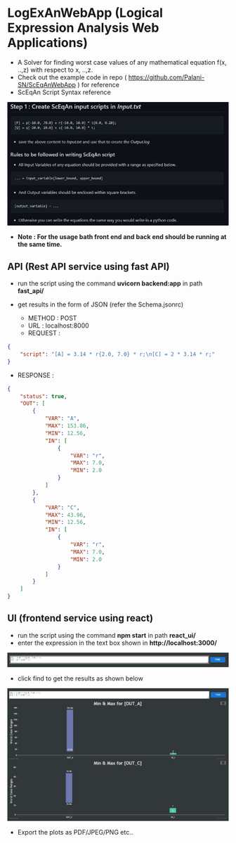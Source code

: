# LogExAnWebApp (Logical Expression Analysis Web Applications)

- A Solver for finding worst case values of any mathematical equation f(x, ..,z) with respect to x, ..,z.
- Check out the example code in repo ( https://github.com/Palani-SN/ScEqAnWebApp ) for reference
- ScEqAn Script Syntax reference

![](https://github.com/Palani-SN/ScEqAnWebApp/blob/main/SyntaxReference.JPG?raw=true)
 
- **Note : For the usage bath front end and back end should be running at the same time.**

## API (Rest API service using fast API)

- run the script using the command **uvicorn backend:app** in path **fast_api/**

- get results in the form of JSON (refer the Schema.jsonrc)
  - METHOD : POST
  - URL :  localhost:8000
  - REQUEST : 
```json
{
    "script": "[A] = 3.14 * r{2.0, 7.0} * r;\n[C] = 2 * 3.14 * r;"
}
```                                                                                    
  - RESPONSE : 
```json
{
    "status": true,
    "OUT": [
        {
            "VAR": "A",
            "MAX": 153.86,
            "MIN": 12.56,
            "IN": [
                {
                    "VAR": "r",
                    "MAX": 7.0,
                    "MIN": 2.0
                }
            ]
        },
        {
            "VAR": "C",
            "MAX": 43.96,
            "MIN": 12.56,
            "IN": [
                {
                    "VAR": "r",
                    "MAX": 7.0,
                    "MIN": 2.0
                }
            ]
        }
    ]
}
```

## UI (frontend service using react)

- run the script using the command **npm start** in path **react_ui/**
- enter the expression in the text box shown in **http://localhost:3000/**

![](https://github.com/Palani-SN/ScEqAnWebApp/blob/main/InputExample.JPG?raw=true)

- click find to get the results as shown below

![](https://github.com/Palani-SN/ScEqAnWebApp/blob/main/OutputImage.JPG?raw=true)

- Export the plots as PDF/JPEG/PNG etc..




